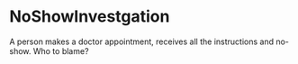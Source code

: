 # NoShowInvestgation
A person makes a doctor appointment, receives all the instructions and no-show. Who to blame? 
